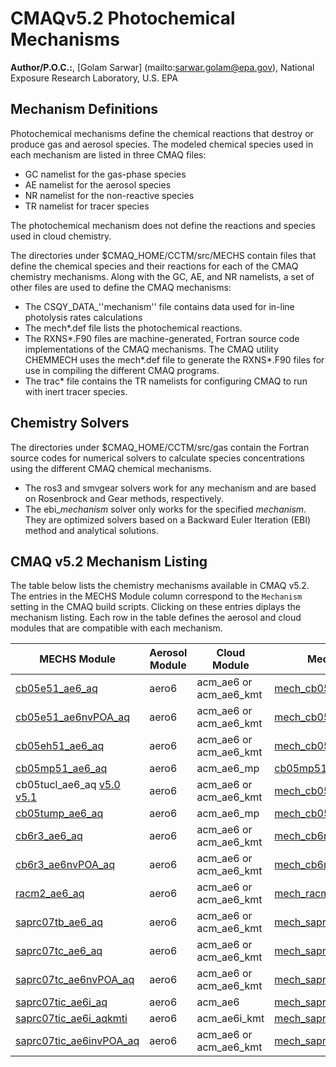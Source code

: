 # CMAQv5.2 Photochemical Mechanisms

**Author/P.O.C.:**, [Golam Sarwar] (mailto:sarwar.golam@epa.gov), National Exposure Research Laboratory, U.S. EPA

## Mechanism Definitions

Photochemical mechanisms define the chemical reactions that destroy or produce gas and aerosol species.  The modeled chemical species used in each mechanism are listed in three CMAQ files:
- GC namelist for the gas-phase species
- AE namelist for the aerosol species
- NR namelist for the non-reactive species
- TR namelist for tracer species

The photochemical mechanism does not define the reactions and species used in cloud chemistry. 

The directories under $CMAQ_HOME/CCTM/src/MECHS contain files that define the chemical species and their reactions for each of the CMAQ chemistry mechanisms. Along with the GC, AE, and NR namelists, a set of other files are used to define the CMAQ mechanisms:
- The CSQY_DATA_''mechanism'' file contains data used for in-line photolysis rates calculations
- The mech*.def file lists the photochemical reactions. 
- The RXNS*.F90 files are machine-generated, Fortran source code implementations of the CMAQ mechanisms. The CMAQ utility CHEMMECH uses the mech*.def file to generate the RXNS*.F90 files for use in compiling the different CMAQ programs.
- The trac* file contains the TR namelists for configuring CMAQ to run with inert tracer species.

## Chemistry Solvers

The directories under $CMAQ_HOME/CCTM/src/gas contain the Fortran source codes for numerical solvers to calculate species concentrations using the different CMAQ chemical mechanisms. 

- The ros3 and smvgear solvers work for any mechanism and are based on Rosenbrock and Gear methods, respectively. 
- The ebi_*mechanism* solver only works for the specified *mechanism*. They are optimized solvers based on a Backward Euler Iteration (EBI) method and analytical solutions.

## CMAQ v5.2 Mechanism Listing
The table below lists the chemistry mechanisms available in CMAQ v5.2.  The entries in the MECHS Module column correspond to the `Mechanism` setting in the CMAQ build scripts. Clicking on these entries diplays the mechanism listing.   Each row in the table defines the aerosol and cloud modules that are compatible with each mechanism.

|**MECHS Module**|**Aerosol Module**|**Cloud Module**|**Mechanism Definition**|
|---|---|---|---|
| [cb05e51_ae6_aq](https://www.airqualitymodeling.org/index.php/CMAQ_v5.1_CB05_updates) | aero6 | acm_ae6 or acm_ae6_kmt|[mech_cb05e51_ae6_aq.def](https://github.com/USEPA/CMAQ/blob/5.2Beta/CCTM/src/MECHS/cb05e51_ae6_aq/mech_cb05e51_ae6_aq.def)|
| [cb05e51_ae6nvPOA_aq](https://github.com/CMASCenter/EPA-CMAQ/blob/5.2Beta/CCTM/docs/Release_Notes/SemiVolPOA_pcSOA.md) | aero6 | acm_ae6 or acm_ae6_kmt|[mech_cb05e51_ae6nvPOA_aq.def](https://github.com/USEPA/CMAQ/blob/5.2Beta/CCTM/src/MECHS/cb05e51_ae6nvPOA_aq/mech_cb05e51_ae6nvPOA_aq.def) |
| [cb05eh51_ae6_aq](https://github.com/CMASCenter/EPA-CMAQ/blob/5.2Beta/CCTM/docs/Release_Notes/Halogen_Chemistry.md) | aero6 | acm_ae6 or acm_ae6_kmt| [mech_cb05eh51_ae6_aq.def](https://github.com/USEPA/CMAQ/blob/5.2Beta/CCTM/src/MECHS/cb05eh51_ae6_aq/mech_cb05eh51_ae6_aq.def) |
| [cb05mp51_ae6_aq](https://www.airqualitymodeling.org/index.php/CMAQ_v5.1_cb05mp51_ae6_aq) | aero6 | acm_ae6_mp|[cb05mp51_ae6_aq.def](https://github.com/USEPA/CMAQ/blob/5.2Beta/CCTM/src/MECHS/cb05mp51_ae6_aq/cb05mp51_ae6_aq.def) | 
| cb05tucl_ae6_aq [v5.0](https://www.airqualitymodeling.org/index.php/CMAQv5.0_Chemistry_Notes#CB05TUCL) [v5.1](https://www.airqualitymodeling.org/index.php/CMAQ_v5.1_CB05_updates#CB05tucl_Mechanism_Updates) | aero6 | acm_ae6 or acm_ae6_kmt|[mech_cb05tucl_ae6_aq.def](https://github.com/USEPA/CMAQ/blob/5.2Beta/CCTM/src/MECHS/cb05tucl_ae6_aq/mech_cb05tucl_ae6_aq.def) |
| [cb05tump_ae6_aq](https://www.airqualitymodeling.org/index.php/CMAQ_v5.1_cb05tump_ae6_aq) | aero6 | acm_ae6_mp|[mech_cb05tump_ae6_aq.def](https://github.com/USEPA/CMAQ/blob/5.2Beta/CCTM/src/MECHS/cb05tump_ae6_aq/mech_cb05tump_ae6_aq.def) |
| [cb6r3_ae6_aq](https://github.com/CMASCenter/EPA-CMAQ/blob/5.2Beta/CCTM/docs/Release_Notes/CB6_release_notes.md) | aero6 | acm_ae6 or acm_ae6_kmt| [mech_cb6r3_ae6_aq.def](https://github.com/USEPA/CMAQ/blob/5.2Beta/CCTM/src/MECHS/cb6r3_ae6_aq/mech_cb6r3_ae6_aq.def) | 
| [cb6r3_ae6nvPOA_aq](https://github.com/CMASCenter/EPA-CMAQ/blob/5.2Beta/CCTM/docs/Release_Notes/SemiVolPOA_pcSOA.md) | aero6 | acm_ae6 or acm_ae6_kmt|[mech_cb6r3_ae6nvPOA_aq.def](https://github.com/USEPA/CMAQ/blob/5.2Beta/CCTM/src/MECHS/cb6r3_ae6nvPOA_aq/mech_cb6r3_ae6nvPOA_aq.def) |
| [racm2_ae6_aq](https://www.airqualitymodeling.org/index.php/CMAQv5.0.2_gas-phase_chemistry#New_Mechanism:_RACM2) | aero6 | acm_ae6 or acm_ae6_kmt|[mech_racm2_ae6_aq.def](https://github.com/USEPA/CMAQ/blob/5.2Beta/CCTM/src/MECHS/racm2_ae6_aq/mech_racm2_ae6_aq.def) |
| [saprc07tb_ae6_aq](https://www.airqualitymodeling.org/index.php/CMAQv5.0_Chemistry_Notes#SAPRC07T) | aero6 | acm_ae6 or acm_ae6_kmt|[mech_saprc07tb_ae6_aq.def)](https://github.com/USEPA/CMAQ/blob/5.2Beta/CCTM/src/MECHS/saprc07tb_ae6_aq/mech_saprc07tb_ae6_aq.def) | 
| [saprc07tc_ae6_aq](https://www.airqualitymodeling.org/index.php/CMAQv5.0_Chemistry_Notes#SAPRC07T) | aero6 | acm_ae6 or acm_ae6_kmt| [mech_saprc07tc_ae6_aq.def](https://github.com/USEPA/CMAQ/blob/5.2Beta/CCTM/src/MECHS/saprc07tc_ae6_aq/mech_saprc07tc_ae6_aq.def) |
| [saprc07tc_ae6nvPOA_aq](https://github.com/CMASCenter/EPA-CMAQ/blob/5.2Beta/CCTM/docs/Release_Notes/SemiVolPOA_pcSOA.md) | aero6 | acm_ae6 or acm_ae6_kmt|[mech_saprc07tc_ae6nvPOA_aq.def](https://github.com/USEPA/CMAQ/blob/5.2Beta/CCTM/src/MECHS/saprc07tc_ae6nvPOA_aq/mech_saprc07tc_ae6nvPOA_aq.def) |
| [saprc07tic_ae6i_aq](https://www.airqualitymodeling.org/index.php/CMAQ_v5.1_SAPRC07tic_AE6i) | aero6 | acm_ae6|[mech_saprc07tic_ae6i_aq.def](https://github.com/USEPA/CMAQ/blob/5.2Beta/CCTM/src/MECHS/saprc07tic_ae6i_aq/mech_saprc07tic_ae6i_aq.def) |
| [saprc07tic_ae6i_aqkmti](https://www.airqualitymodeling.org/index.php/CMAQv5.1_Aqueous_Chemistry#Additional_options_associated_with_AQCHEM-KMT.28I.29) | aero6 | acm_ae6i_kmt|[mech_saprc07tic_ae6i_aqkmti.def](https://github.com/USEPA/CMAQ/blob/5.2Beta/CCTM/src/MECHS/saprc07tic_ae6i_aqkmti/mech_saprc07tic_ae6i_aqkmti.def) |
| [saprc07tic_ae6invPOA_aq](https://github.com/CMASCenter/EPA-CMAQ/blob/5.2Beta/CCTM/docs/Release_Notes/SemiVolPOA_pcSOA.md) | aero6 | acm_ae6 or acm_ae6_kmt|[mech_saprc07tic_ae6invPOA_aq.def](https://github.com/USEPA/CMAQ/blob/5.2Beta/CCTM/src/MECHS/saprc07tic_ae6invPOA_aq/mech_saprc07tic_ae6invPOA_aq.def) | 
